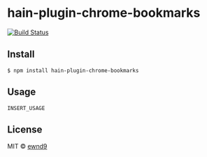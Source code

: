 # hain-plugin-chrome-bookmarks

[![Build Status](https://travis-ci.org/ewnd9/hain-plugin-chrome-bookmarks.svg?branch=master)](https://travis-ci.org/ewnd9/hain-plugin-chrome-bookmarks)

## Install

```
$ npm install hain-plugin-chrome-bookmarks
```

## Usage

```
INSERT_USAGE
```

## License

MIT © [ewnd9](http://ewnd9.com)
